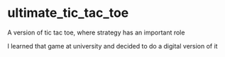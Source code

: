 # ultimate_tic_tac_toe
A version of tic tac toe, where strategy has an important role

I learned that game at university and decided to do a digital version of it
